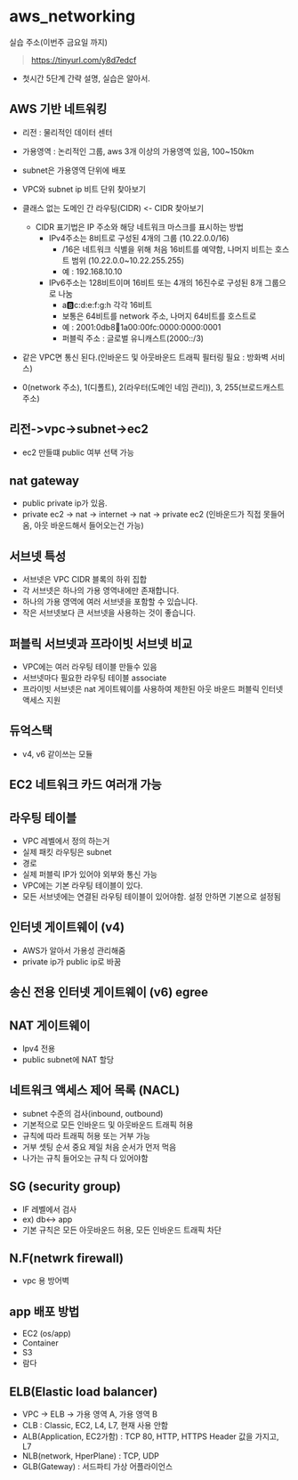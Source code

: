 # aws_networking

실습 주소(이번주 금요일 까지)
> https://tinyurl.com/y8d7edcf

- 첫시간
5단계 간략 설명, 실습은 알아서.

## AWS 기반 네트워킹
- 리전 : 물리적인 데이터 센터
- 가용영역 :  논리적인 그룹, aws 3개 이상의 가용영역 있음, 100~150km
- subnet은 가용영역 단위에 배포
- VPC와 subnet ip 비트 단위 찾아보기

- 클래스 없는 도메인 간 라우팅(CIDR) <- CIDR 찾아보기
    - CIDR 표기법은 IP 주소와 해당 네트워크 마스크를 표시하는 방법
        - IPv4주소는 8비트로 구성된 4개의 그룹 (10.22.0.0/16)
            - /16은 네트워크 식별을 위해 처음 16비트를 예약함, 나머지 비트는 호스트 범위 (10.22.0.0~10.22.255.255)
            - 예 : 192.168.10.10
        - IPv6주소는 128비트이며 16비트 또는 4개의 16진수로 구성된 8개 그룹으로 나눔
            - a:b:c:d:e:f:g:h 각각 16비트
            - 보통은 64비트를 network 주소, 나머지 64비트를 호스트로
            - 예 : 2001:0db8:1234:1a00:00fc:0000:0000:0001
            - 퍼블릭 주소 : 글로벌 유니캐스트(2000::/3)
- 같은 VPC면 통신 된다.(인바운드 및 아웃바운드 트래픽 필터링 필요 : 방화벽 서비스)
- 0(network 주소), 1(디폴트), 2(라우터(도메인 네임 관리)), 3, 255(브로드캐스트 주소)

## 리전->vpc->subnet->ec2
- ec2 만들떄 public 여부 선택 가능
## nat gateway
- public private ip가 있음. 
- private ec2 -> nat -> internet -> nat -> private ec2 (인바운드가 직접 못들어옴, 아웃 바운드해서 들어오는건 가능)

## 서브넷 특성
- 서브넷은 VPC CIDR 블록의 하위 집합
- 각 서브넷은 하나의 가용 영역내에만 존재합니다.
- 하나의 가용 영역에 여러 서브넷을 포함할 수 있습니다.
- 작은 서브넷보다 큰 서브넷을 사용하는 것이 좋습니다.

## 퍼블릭 서브넷과 프라이빗 서브넷 비교
- VPC에는 여러 라우팅 테이블 만들수 있음
- 서브넷마다 필요한 라우팅 테이블 associate
- 프라이빗 서브넷은 nat 게이트웨이를 사용하여 제한된 아웃 바운드 퍼블릭 인터넷 액세스 지원

## 듀억스택
- v4, v6 같이쓰는 모듈

## EC2 네트워크 카드 여러개 가능

## 라우팅 테이블
- VPC 레벨에서 정의 하는거
- 실제 패킷 라우팅은 subnet
- 경로
- 실제 퍼블릭 IP가 있어야 외부와 통신 가능
- VPC에는 기본 라우팅 테이블이 있다.
- 모든 서브넷에는 연결된 라우팅 테이블이 있어야함. 설정 안하면 기본으로 설정됨

## 인터넷 게이트웨이 (v4)
- AWS가 알아서 가용성 관리해줌
- private ip가 public ip로 바꿈

## 송신 전용 인터넷 게이트웨이 (v6) egree 

## NAT 게이트웨이
- Ipv4 전용
- public subnet에 NAT 할당

 ## 네트워크 액세스 제어 목록 (NACL)
- subnet 수준의 검사(inbound, outbound)
- 기본적으로 모든 인바운드 및 아웃바운드 트래픽 허용
- 규칙에 따라 트래픽 허용 또는 거부 가능
- 거부 셋팅 순서 중요 제일 처음 순서가 먼저 먹음
- 나가는 규칙 들어오는 규칙 다 있어야함
 ## SG (security group)
- IF 레벨에서 검사
- ex) db<-> app
- 기본 규칙은 모든 아웃바운드 허용, 모든 인바운드 트래픽 차단

## N.F(netwrk firewall)
- vpc 용 방어벽

## app 배포 방법
- EC2 (os/app)
- Container
- S3
- 람다

## ELB(Elastic load balancer)
- VPC -> ELB -> 가용 영역 A, 가용 영역 B
- CLB : Classic, EC2, L4, L7, 현재 사용 안함
- ALB(Application, EC2가함) :  TCP 80, HTTP, HTTPS Header 값을 가지고, L7
- NLB(network, HperPlane) : TCP, UDP
- GLB(Gateway) : 서드파티 가상 어플라이언스 
